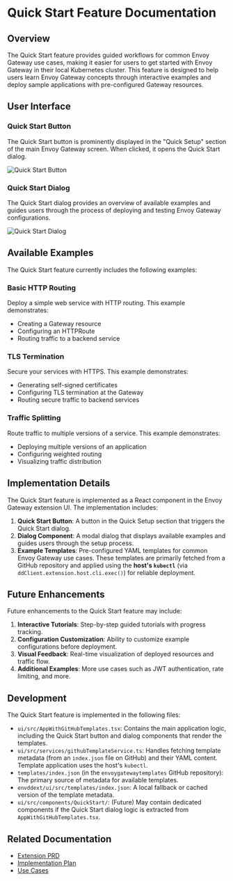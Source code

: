 # Quick Start Feature Documentation

## Overview

The Quick Start feature provides guided workflows for common Envoy Gateway use cases, making it easier for users to get started with Envoy Gateway in their local Kubernetes cluster. This feature is designed to help users learn Envoy Gateway concepts through interactive examples and deploy sample applications with pre-configured Gateway resources.

## User Interface

### Quick Start Button

The Quick Start button is prominently displayed in the "Quick Setup" section of the main Envoy Gateway screen. When clicked, it opens the Quick Start dialog.

![Quick Start Button](images/quick_start_button.png)

### Quick Start Dialog

The Quick Start dialog provides an overview of available examples and guides users through the process of deploying and testing Envoy Gateway configurations.

![Quick Start Dialog](images/quick_start_dialog.png)

## Available Examples

The Quick Start feature currently includes the following examples:

### Basic HTTP Routing

Deploy a simple web service with HTTP routing. This example demonstrates:
- Creating a Gateway resource
- Configuring an HTTPRoute
- Routing traffic to a backend service

### TLS Termination

Secure your services with HTTPS. This example demonstrates:
- Generating self-signed certificates
- Configuring TLS termination at the Gateway
- Routing secure traffic to backend services

### Traffic Splitting

Route traffic to multiple versions of a service. This example demonstrates:
- Deploying multiple versions of an application
- Configuring weighted routing
- Visualizing traffic distribution

## Implementation Details

The Quick Start feature is implemented as a React component in the Envoy Gateway extension UI. The implementation includes:

1. **Quick Start Button**: A button in the Quick Setup section that triggers the Quick Start dialog.
2. **Dialog Component**: A modal dialog that displays available examples and guides users through the setup process.
3. **Example Templates**: Pre-configured YAML templates for common Envoy Gateway use cases. These templates are primarily fetched from a GitHub repository and applied using the **host's `kubectl`** (via `ddClient.extension.host.cli.exec()`) for reliable deployment.

## Future Enhancements

Future enhancements to the Quick Start feature may include:

1. **Interactive Tutorials**: Step-by-step guided tutorials with progress tracking.
2. **Configuration Customization**: Ability to customize example configurations before deployment.
3. **Visual Feedback**: Real-time visualization of deployed resources and traffic flow.
4. **Additional Examples**: More use cases such as JWT authentication, rate limiting, and more.

## Development

The Quick Start feature is implemented in the following files:

- `ui/src/AppWithGitHubTemplates.tsx`: Contains the main application logic, including the Quick Start button and dialog components that render the templates.
- `ui/src/services/githubTemplateService.ts`: Handles fetching template metadata (from an `index.json` file on GitHub) and their YAML content. Template application uses the host's `kubectl`.
- `templates/index.json` (in the `envoygatewaytemplates` GitHub repository): The primary source of metadata for available templates.
- `envddext/ui/src/templates/index.json`: A local fallback or cached version of the template metadata.
- `ui/src/components/QuickStart/`: (Future) May contain dedicated components if the Quick Start dialog logic is extracted from `AppWithGitHubTemplates.tsx`.

## Related Documentation

- [Extension PRD](envoy_gateway_extension_prd.md)
- [Implementation Plan](envoy_gateway_implementation_plan.md)
- [Use Cases](envoy_gateway_use_cases.md)
